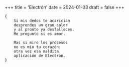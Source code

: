 +++
title = 'Electrón'
date = 2024-01-03
draft = false
+++

	{
		Si mis dedos te acarician
		desprendes un gran calor
		y al pronto ya desfalleces.
		Me pregunto si es amor.
		
		Mas si miro los procesos
		no es mío tu corazón:
		otra vez esa maldita 
		aplicación de Electrón.
	}
